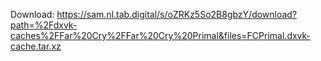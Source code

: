 Download: https://sam.nl.tab.digital/s/oZRKz5So2B8gbzY/download?path=%2Fdxvk-caches%2FFar%20Cry%2FFar%20Cry%20Primal&files=FCPrimal.dxvk-cache.tar.xz
